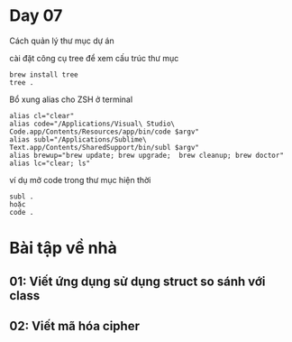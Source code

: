 # Day 07

Cách quản lý thư mục dự án

cài đặt công cụ tree để xem cấu trúc thư mục
```
brew install tree
tree .

```

Bổ xung alias cho ZSH ở terminal
```
alias cl="clear"
alias code="/Applications/Visual\ Studio\ Code.app/Contents/Resources/app/bin/code $argv"
alias subl="/Applications/Sublime\ Text.app/Contents/SharedSupport/bin/subl $argv"
alias brewup="brew update; brew upgrade;  brew cleanup; brew doctor"
alias lc="clear; ls"
```

 ví dụ mở code trong thư mục hiện thời
 ```
 subl .
 hoặc
 code .
 ```

 # Bài tập về nhà 
 ## 01: Viết ứng dụng sử dụng struct so sánh với class

 ## 02: Viết mã hóa cipher